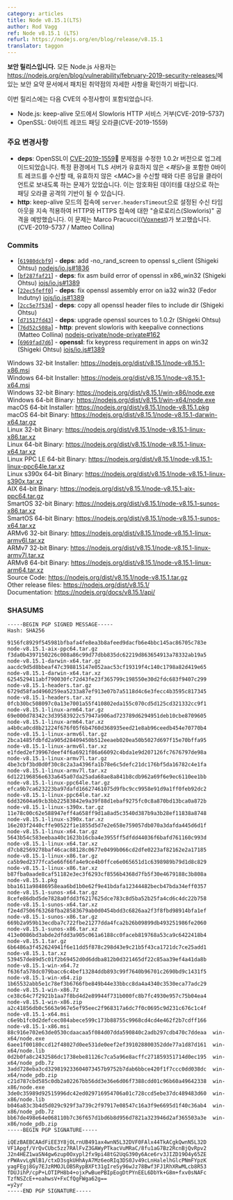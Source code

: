 ```yaml
---
category: articles
title: Node v8.15.1(LTS)
author: Rod Vagg
ref: Node v8.15.1 (LTS)
refurl: https://nodejs.org/en/blog/release/v8.15.1
translator: taggon
---
```


<!--
**This is a security release**. All Node.js users should consult the security release summary at https://nodejs.org/en/blog/vulnerability/february-2019-security-releases/ for details on patched vulnerabilities.

Fixes for the following CVEs are included in this release:

  * Node.js: Slowloris HTTP Denial of Service with keep-alive (CVE-2019-5737)
  * OpenSSL: 0-byte record padding oracle (CVE-2019-1559)
-->
**보안 릴리스입니다.** 모든 Node.js 사용자는 <https://nodejs.org/en/blog/vulnerability/february-2019-security-releases/>에 있는 보안 요약 문서에서 패치된 취약점의 자세한 사항을 확인하기 바랍니다.

이번 릴리스에는 다음 CVE의 수정사항이 포함되었습니다.

  * Node.js: keep-alive 모드에서 Slowloris HTTP 서비스 거부(CVE-2019-5737)
  * OpenSSL: 0바이트 레코드 패딩 오라클(CVE-2019-1559)

<!--
### Notable Changes

* **deps**: OpenSSL has been upgraded to 1.0.2r which contains a fix for [CVE-2019-1559](https://www.openssl.org/news/secadv/20190226.txt). Under certain circumstances, a TLS server can be forced to respond differently to a client if a zero-byte record is received with an invalid _padding_ compared to a zero-byte record with an invalid _MAC_. This can be used as the basis of a padding oracle attack to decrypt data.
* **http**: Further prevention of "Slowloris" attacks on HTTP and HTTPS connections by consistently applying the receive timeout set by `server.headersTimeout` to connections in keep-alive mode. Reported by Marco Pracucci ([Voxnest](https://voxnest.com)). (CVE-2019-5737 / Matteo Collina)
-->
### 주요 변경사항

* **deps**: OpenSSL이 [CVE-2019-1559](https://www.openssl.org/news/secadv/20190226.txt) 문제점을 수정한 1.0.2r 버전으로 업그레이드되었습니다. 특정 환경에서 TLS 서버가 유효하지 않은 <_패딩_>을 포함한 0바이트 레코드를 수신할 때, 유효하지 않은 <_MAC_>을 수신할 때와 다른 응답을 클라이언트로 보내도록 하는 문제가 있었습니다. 이는 암호화된 데이터를 대상으로 하는 패딩 오라클 공격의 기반이 될 수 있습니다.
* **http**: keep-alive 모드의 접속에 `server.headersTimeout`으로 설정된 수신 타임아웃을 지속 적용하여 HTTP와 HTTPS 접속에 대한 "슬로로리스(Slowloris)" 공격을 예방했습니다. 이 문제는 Marco Pracucci(([Voxnest](https://voxnest.com))가 보고했습니다. (CVE-2019-5737 / Matteo Collina)

### Commits

* [[`61980dcbf9`](https://github.com/nodejs/node/commit/61980dcbf9)] - **deps**: add -no\_rand\_screen to openssl s\_client (Shigeki Ohtsu) [nodejs/io.js#1836](https://github.com/nodejs/io.js/pull/1836)
* [[`bf287faf21`](https://github.com/nodejs/node/commit/bf287faf21)] - **deps**: fix asm build error of openssl in x86\_win32 (Shigeki Ohtsu) [iojs/io.js#1389](https://github.com/iojs/io.js/pull/1389)
* [[`22ec5feff0`](https://github.com/nodejs/node/commit/22ec5feff0)] - **deps**: fix openssl assembly error on ia32 win32 (Fedor Indutny) [iojs/io.js#1389](https://github.com/iojs/io.js/pull/1389)
* [[`2cc5e7f534`](https://github.com/nodejs/node/commit/2cc5e7f534)] - **deps**: copy all openssl header files to include dir (Shigeki Ohtsu)
* [[`d71517fd43`](https://github.com/nodejs/node/commit/d71517fd43)] - **deps**: upgrade openssl sources to 1.0.2r (Shigeki Ohtsu)
* [[`76d52c508a`](https://github.com/nodejs/node/commit/76d52c508a)] - **http**: prevent slowloris with keepalive connections (Matteo Collina) [nodejs-private/node-private#162](https://github.com/nodejs-private/node-private/pull/162)
* [[`6969fad7d6`](https://github.com/nodejs/node/commit/6969fad7d6)] - **openssl**: fix keypress requirement in apps on win32 (Shigeki Ohtsu) [iojs/io.js#1389](https://github.com/iojs/io.js/pull/1389)

Windows 32-bit Installer: https://nodejs.org/dist/v8.15.1/node-v8.15.1-x86.msi<br>
Windows 64-bit Installer: https://nodejs.org/dist/v8.15.1/node-v8.15.1-x64.msi<br>
Windows 32-bit Binary: https://nodejs.org/dist/v8.15.1/win-x86/node.exe<br>
Windows 64-bit Binary: https://nodejs.org/dist/v8.15.1/win-x64/node.exe<br>
macOS 64-bit Installer: https://nodejs.org/dist/v8.15.1/node-v8.15.1.pkg<br>
macOS 64-bit Binary: https://nodejs.org/dist/v8.15.1/node-v8.15.1-darwin-x64.tar.gz<br>
Linux 32-bit Binary: https://nodejs.org/dist/v8.15.1/node-v8.15.1-linux-x86.tar.xz<br>
Linux 64-bit Binary: https://nodejs.org/dist/v8.15.1/node-v8.15.1-linux-x64.tar.xz<br>
Linux PPC LE 64-bit Binary: https://nodejs.org/dist/v8.15.1/node-v8.15.1-linux-ppc64le.tar.xz<br>
Linux s390x 64-bit Binary: https://nodejs.org/dist/v8.15.1/node-v8.15.1-linux-s390x.tar.xz<br>
AIX 64-bit Binary: https://nodejs.org/dist/v8.15.1/node-v8.15.1-aix-ppc64.tar.gz<br>
SmartOS 32-bit Binary: https://nodejs.org/dist/v8.15.1/node-v8.15.1-sunos-x86.tar.xz<br>
SmartOS 64-bit Binary: https://nodejs.org/dist/v8.15.1/node-v8.15.1-sunos-x64.tar.xz<br>
ARMv6 32-bit Binary: https://nodejs.org/dist/v8.15.1/node-v8.15.1-linux-armv6l.tar.xz<br>
ARMv7 32-bit Binary: https://nodejs.org/dist/v8.15.1/node-v8.15.1-linux-armv7l.tar.xz<br>
ARMv8 64-bit Binary: https://nodejs.org/dist/v8.15.1/node-v8.15.1-linux-arm64.tar.xz<br>
Source Code: https://nodejs.org/dist/v8.15.1/node-v8.15.1.tar.gz<br>
Other release files: https://nodejs.org/dist/v8.15.1/<br>
Documentation: https://nodejs.org/docs/v8.15.1/api/

<h3 id="shasums">SHASUMS</h3>

```
-----BEGIN PGP SIGNED MESSAGE-----
Hash: SHA256

9156fc8929f545981bfbafa4fe8ea3b8afeed9dacfb6e4bbc145ac86705c783e  node-v8.15.1-aix-ppc64.tar.gz
f3da0b4397150226c008a86c99d77dbb835dc62219d863654913a78332ab19a5  node-v8.15.1-darwin-x64.tar.gz
aacdc9d5d8bbeaf47c398815147e052aac53cf19319f4c140c1798a82d419e65  node-v8.15.1-darwin-x64.tar.xz
6254529411abf790030fc72d43fe23f365799c198550e30d2fdc683f9407c299  node-v8.15.1-headers.tar.gz
6729d58fad4960259ea5233a87ef913e07b7a5118d4c6e3fecc4b3595c817345  node-v8.15.1-headers.tar.xz
0fcb30bc508097c0a13e7001a55f410802eda155c070cd5d125cd321332cc9f1  node-v8.15.1-linux-arm64.tar.gz
69e000d78342c3d39583922c57947a906ad723789d6294951deb10cbe8709605  node-v8.15.1-linux-arm64.tar.xz
a4b0ca0cd8b21224f676f05f6b4760d368935eed21e8ab96ceedb454e70770b4  node-v8.15.1-linux-armv6l.tar.gz
2bca1485fdbfd2a905d28409450b512eeaeb020ea50b5027d697f15e70bffa95  node-v8.15.1-linux-armv6l.tar.xz
e1fded2ef39967deef4f6a6921f86a66092c4bda1e9d207126fc7676797de98a  node-v8.15.1-linux-armv7l.tar.gz
4be3cbf3bd0d0f30c8c2a3a4396fa1b78e6c5defc21dc176bf5da16782c4e1fa  node-v8.15.1-linux-armv7l.tar.xz
6d122196856e633a645a07da25ada68ae8a841b8cdb962a69f6e9ec6110ee1bb  node-v8.15.1-linux-ppc64le.tar.gz
efca9b7ca623223ba97dafd16627461075d9fbc9cc9958e91d9a1ff0feb92dc2  node-v8.15.1-linux-ppc64le.tar.xz
6dd32604a69cb3bb22583842e9a39f88d1ebaf9275fc0c8a870bd13bca0a872b  node-v8.15.1-linux-s390x.tar.gz
11e78c00c62e588947eff4a658ff9d1a8ad5c3540d387b9a3b28ef11838a8748  node-v8.15.1-linux-s390x.tar.xz
16e203f2440cffe90522f1e1855d5d7e2e658e759057db070a3dafda445d6d1f  node-v8.15.1-linux-x64.tar.gz
5643b54c583eebaa40c1623b16cba4e3955ff5dfdd44036f6bafd761160c993d  node-v8.15.1-linux-x64.tar.xz
d7cb82569278baf46cac88128c0677e0499b066cd2dfe0223af82162e2a17185  node-v8.15.1-linux-x86.tar.gz
ca5b9ed2377fca5e66f66fa4e9ce4b0ffce6e065651d1c6398989b79d1d8c829  node-v8.15.1-linux-x86.tar.xz
b87fba0aade8caf51182e3ec3f6293cf8556b4368d7fb5f30e4679188c3b808a  node-v8.15.1.pkg
bba1611a98486958eaa6bd1b0e62f9e41bdafa12344482becb47bda34eff0357  node-v8.15.1-sunos-x64.tar.gz
8cefe86dbd5de7828a0fdd3f6217625dce783c8d5ba52b25fa4cd6c4dc22b758  node-v8.15.1-sunos-x64.tar.xz
f2e4d7506f63268fba28583679ab0d0454bdd3c6826aa2f3f8fbd98914bfa1ef  node-v8.15.1-sunos-x86.tar.gz
669b2a959b13ecdba7c722fbe21277dda4fca2b26b09899db493251986fe2060  node-v8.15.1-sunos-x86.tar.xz
413e0086bd3abde2dfdd3a905c061a6188cc0faceb819768a53ca9c6422418b4  node-v8.15.1.tar.gz
6b6486a3f452624941f6e11dd5f878c298d43e9c21b5f43ca1721dc7ce25add1  node-v8.15.1.tar.xz
539457de89d5c01f2b69452d0d6ddba812b0d321465df22c85aa39ef4a41da8b  node-v8.15.1-win-x64.7z
f636fa578dc079bacc6c4bef13284ddb893c99f7640b96701c2690bd9c1431f5  node-v8.15.1-win-x64.zip
1b65532abb5e1c78ef3b6766fbe849b44e33bbcc8da4a4340c3530eca77adc29  node-v8.15.1-win-x86.7z
ce38c64c7f2921b1aa7f8bd4d2e89944f731b000fc8b7fc4930e957c75b04ea4  node-v8.15.1-win-x86.zip
a2c41856db0c5663e967e5ef95eec2f968317a6dc7f0c0695c9d231c676c1c4f  node-v8.15.1-x64.msi
c6e9b1fc0d2defcec084abece599c173b88755c9968cd4cd4e462f2b7cdff166  node-v8.15.1-x86.msi
88c916e702e63de0530cdaacaa5f084d07dda590840c2adb297cdb470c7ddeaa  win-x64/node.exe
6aee1f00180ccd12f48027d0ee531de0eef2ef391028800352dde77a1d87d161  win-x64/node.lib
0d2b0fa8c2432586dc1738ebe81126c7ca5a96e8acffc271859351714d0ec195  win-x64/node_pdb.7z
3add728eba3cd329819233604073457b9752b7dab6bbce420f1f7ccc0dd038dc  win-x64/node_pdb.zip
c21d787cbd585c0db2a02267bb56dd3e36e6d06f7388cdd01c96b60a49642338  win-x86/node.exe
3de0c35989d92515996dc42ed029716954706a01c728ccd5ebe37dc489483d60  win-x86/node.lib
b046a83c3b4d5d029c929f3a739c2f97917e08547c16a3f9e6695d1f40c36ab4  win-x86/node_pdb.7z
bb67de498e64e068110b7c36f657d1bd6b8d956d7821a323946d2af365503a3e  win-x86/node_pdb.zip
-----BEGIN PGP SIGNATURE-----

iQEzBAEBCAAdFiEE3Y8jOLrnUB491ax4wnN5L32DVF0FAlx44TkACgkQwnN5L32D
VF1Apgf/VrQvCUbc5zz7RAlFvZ3GAWyPTkacVuMRaC/8fu1aG7Bz2RcnBjQvRpv2
J2n4HEZ1waSN4gw6zup0Oxypl2fx9pi48tG2UqG390y6Ace6rv3JIZD19O4y65ZE
rPWAvvLgNlB1/ctxD3sgkUHhAyA7Mz6eoRIq3DS0Jv49cLnHalelhGlcPNmFYpzK
yagFEgj8Gy7EJzRMOJLOB5RypBXFt31gIreSy96wJz78Bwf3FJ1RhXRwMLcb8R53
fDUJihP/cpP+LOTIPH8b4+ojxPwBuePBIpEogDtPYnEEL6DbYk+G8m+fxv0sNAFc
TzfNSZcE++oahwsV+FxCfQgFWga62g==
=y2yr
-----END PGP SIGNATURE-----
```
